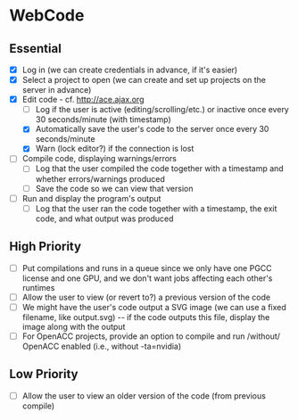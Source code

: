 # WebCode

## Essential
- [x] Log in (we can create credentials in advance, if it's easier)
- [x] Select a project to open (we can create and set up projects on the server in advance)
- [x] Edit code - cf. http://ace.ajax.org
  - [ ] Log if the user is active (editing/scrolling/etc.) or inactive once every 30 seconds/minute (with timestamp)
  - [x] Automatically save the user's code to the server once every 30 seconds/minute
  - [x] Warn (lock editor?) if the connection is lost
- [ ] Compile code, displaying warnings/errors
  - [ ] Log that the user compiled the code together with a timestamp and whether errors/warnings produced
  - [ ] Save the code so we can view that version
- [ ] Run and display the program's output
  - [ ] Log that the user ran the code together with a timestamp, the exit code, and what output was produced

## High Priority
- [ ] Put compilations and runs in a queue since we only have one PGCC license and one GPU, and we don't want jobs affecting each other's runtimes
- [ ] Allow the user to view (or revert to?) a previous version of the code
- [ ] We might have the user's code output a SVG image (we can use a fixed filename, like output.svg) -- if the code outputs this file, display the image along with the output
- [ ] For OpenACC projects, provide an option to compile and run /without/ OpenACC enabled (i.e., without -ta=nvidia)

## Low Priority
- [ ] Allow the user to view an older version of the code (from previous compile)
